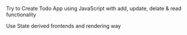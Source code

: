 Try to Create Todo App using JavaScript with add, update, delate & read functionality

Use State derived frontends and rendering way